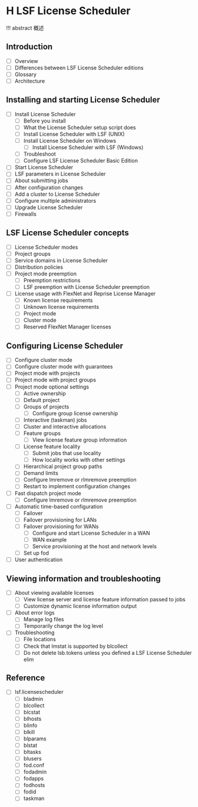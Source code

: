 # H LSF License Scheduler


!!! abstract 
    概述
    
## Introduction
- [ ] Overview
- [ ] Differences between LSF License Scheduler editions
- [ ] Glossary
- [ ] Architecture

## Installing and starting License Scheduler
- [ ] Install License Scheduler
    - [ ] Before you install
    - [ ] What the License Scheduler setup script does
    - [ ] Install License Scheduler with LSF (UNIX)
    - [ ] Install License Scheduler on Windows
        - [ ] Install License Scheduler with LSF (Windows)
    - [ ] Troubleshoot
    - [ ] Configure LSF License Scheduler Basic Edition
- [ ] Start License Scheduler
- [ ] LSF parameters in License Scheduler
- [ ] About submitting jobs
- [ ] After configuration changes
- [ ] Add a cluster to License Scheduler
- [ ] Configure multiple administrators
- [ ] Upgrade License Scheduler
- [ ] Firewalls

## LSF License Scheduler concepts
- [ ] License Scheduler modes
- [ ] Project groups
- [ ] Service domains in License Scheduler
- [ ] Distribution policies
- [ ] Project mode preemption
    - [ ] Preemption restrictions
    - [ ] LSF preemption with License Scheduler preemption
- [ ] License usage with FlexNet and Reprise License Manager
    - [ ] Known license requirements
    - [ ] Unknown license requirements
    - [ ] Project mode
    - [ ] Cluster mode
    - [ ] Reserved FlexNet Manager licenses

## Configuring License Scheduler
- [ ] Configure cluster mode
- [ ] Configure cluster mode with guarantees
- [ ] Project mode with projects
- [ ] Project mode with project groups
- [ ] Project mode optional settings
    - [ ] Active ownership
    - [ ] Default project
    - [ ] Groups of projects
        - [ ] Configure group license ownership
    - [ ] Interactive (taskman) jobs
    - [ ] Cluster and interactive allocations
    - [ ] Feature groups
        - [ ] View license feature group information
    - [ ] License feature locality
        - [ ] Submit jobs that use locality
        - [ ] How locality works with other settings
    - [ ] Hierarchical project group paths
    - [ ] Demand limits
    - [ ] Configure lmremove or rlmremove preemption
    - [ ] Restart to implement configuration changes
- [ ] Fast dispatch project mode
    - [ ] Configure lmremove or rlmremove preemption
- [ ] Automatic time-based configuration
    - [ ] Failover
    - [ ] Failover provisioning for LANs
    - [ ] Failover provisioning for WANs
        - [ ] Configure and start License Scheduler in a WAN
        - [ ] WAN example
        - [ ] Service provisioning at the host and network levels
    - [ ] Set up fod
- [ ] User authentication

## Viewing information and troubleshooting
- [ ] About viewing available licenses
    - [ ] View license server and license feature information passed to jobs
    - [ ] Customize dynamic license information output
- [ ] About error logs
    - [ ] Manage log files
    - [ ] Temporarily change the log level
- [ ] Troubleshooting
    - [ ] File locations
    - [ ] Check that lmstat is supported by blcollect
    - [ ] Do not delete lsb.tokens unless you defined a LSF License Scheduler elim

## Reference
- [ ] lsf.licensescheduler
    - [ ] bladmin
    - [ ] blcollect
    - [ ] blcstat
    - [ ] blhosts
    - [ ] blinfo
    - [ ] blkill
    - [ ] blparams
    - [ ] blstat
    - [ ] bltasks
    - [ ] blusers
    - [ ] fod.conf
    - [ ] fodadmin
    - [ ] fodapps
    - [ ] fodhosts
    - [ ] fodid
    - [ ] taskman
